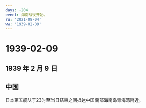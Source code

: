 ```yaml
---
days: -204
event: 海南战役开始。
ru: '2021-08-04'
ww: '1939-02-09'
---
```


# 1939-02-09

## 1939 年 2 月 9 日

## 中国

日本第五舰队于23时至当日结束之间抵达中国南部海南岛青海湾附近。